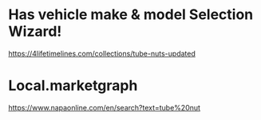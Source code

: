 # Has vehicle make & model Selection Wizard!
https://4lifetimelines.com/collections/tube-nuts-updated


# Local.marketgraph
https://www.napaonline.com/en/search?text=tube%20nut

